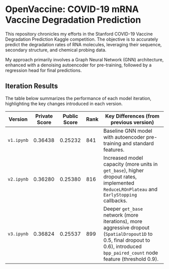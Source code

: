 # OpenVaccine: COVID-19 mRNA Vaccine Degradation Prediction

This repository chronicles my efforts in the Stanford COVID-19 Vaccine Degradation Prediction Kaggle competition. The objective is to accurately predict the degradation rates of RNA molecules, leveraging their sequence, secondary structure, and chemical probing data.

My approach primarily involves a Graph Neural Network (GNN) architecture, enhanced with a denoising autoencoder for pre-training, followed by a regression head for final predictions.

## Iteration Results

The table below summarizes the performance of each model iteration, highlighting the key changes introduced in each version.

| Version       | Private Score | Public Score | Rank | Key Differences (from previous version)                                                                                                     |
|---------------|---------------|--------------|------|---------------------------------------------------------------------------------------------------------------------------------------------|
| `v1.ipynb`    | 0.36438       | 0.25232      | 841  | Baseline GNN model with autoencoder pre-training and standard features.                                                                     |
| `v2.ipynb`    | 0.36280       | 0.25380      | 816  | Increased model capacity (more units in `get_base`), higher dropout rates, implemented `ReduceLROnPlateau` and `EarlyStopping` callbacks. |
| `v3.ipynb`    | 0.36824       | 0.25537      | 899  | Deeper `get_base` network (more iterations), more aggressive dropout (`SpatialDropout1D` to 0.5, final dropout to 0.6), introduced `bpp_paired_count` node feature (threshold 0.9). |
